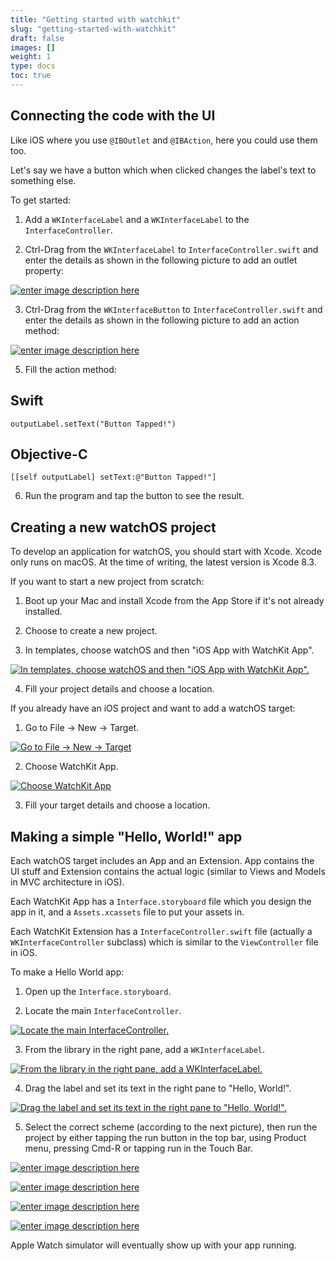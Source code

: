 ```yaml
---
title: "Getting started with watchkit"
slug: "getting-started-with-watchkit"
draft: false
images: []
weight: 1
type: docs
toc: true
---
```


## Connecting the code with the UI
Like iOS where you use `@IBOutlet` and `@IBAction`, here you could use them too.

Let's say we have a button which when clicked changes the label's text to something else.

To get started:

1. Add a `WKInterfaceLabel` and a `WKInterfaceLabel` to the `InterfaceController`.

2. Ctrl-Drag from the `WKInterfaceLabel` to `InterfaceController.swift` and enter the details as shown in the following picture to add an outlet property:

[![enter image description here][1]][1]

3. Ctrl-Drag from the `WKInterfaceButton` to `InterfaceController.swift` and enter the details as shown in the following picture to add an action method:

[![enter image description here][2]][2]

5. Fill the action method:

## Swift

    outputLabel.setText("Button Tapped!")

## Objective-C

    [[self outputLabel] setText:@"Button Tapped!"]

6. Run the program and tap the button to see the result.


  [1]: https://i.stack.imgur.com/7HbET.png
  [2]: https://i.stack.imgur.com/bHtyu.png

## Creating a new watchOS project
To develop an application for watchOS, you should start with Xcode. Xcode only runs on macOS. At the time of writing, the latest version is Xcode 8.3.

If you want to start a new project from scratch:

1. Boot up your Mac and install Xcode from the App Store if it's not already installed.

2. Choose to create a new project.

3. In templates, choose watchOS and then "iOS App with WatchKit App".

[![In templates, choose watchOS and then "iOS App with WatchKit App".][1]][1]

4. Fill your project details and choose a location.

If you already have an iOS project and want to add a watchOS target:

1. Go to File -> New -> Target.

[![Go to File -> New -> Target][2]][2]

2. Choose WatchKit App.

[![Choose WatchKit App][3]][3]

3. Fill your target details and choose a location. 


  [1]: https://i.stack.imgur.com/8j8FH.png
  [2]: https://i.stack.imgur.com/BcTlC.png
  [3]: https://i.stack.imgur.com/5lgdp.png

## Making a simple "Hello, World!" app
Each watchOS target includes an App and an Extension. App contains the UI stuff and Extension contains the actual logic (similar to Views and Models in MVC architecture in iOS).

Each WatchKit App has a `Interface.storyboard` file which you design the app in it, and a `Assets.xcassets` file to put your assets in.

Each WatchKit Extension has a `InterfaceController.swift` file (actually a `WKInterfaceController` subclass) which is similar to the `ViewController` file in iOS.

To make a Hello World app:

1. Open up the `Interface.storyboard`.

2. Locate the main `InterfaceController`.

[![Locate the main InterfaceController.][1]][1]

3. From the library in the right pane, add a `WKInterfaceLabel`.

[![From the library in the right pane, add a WKInterfaceLabel.][2]][2]

4. Drag the label and set its text in the right pane to "Hello, World!".

[![Drag the label and set its text in the right pane to "Hello, World!".][3]][3]

5. Select the correct scheme (according to the next picture), then run the project by either tapping the run button in the top bar, using Product menu, pressing Cmd-R or tapping run in the Touch Bar.

[![enter image description here][4]][4]

[![enter image description here][5]][5]

[![enter image description here][6]][6]

[![enter image description here][7]][7]

Apple Watch simulator will eventually show up with your app running.


  [1]: https://i.stack.imgur.com/CoFS3.png
  [2]: https://i.stack.imgur.com/KrEab.png
  [3]: https://i.stack.imgur.com/Uqvkk.png
  [4]: https://i.stack.imgur.com/6UEhc.png
  [5]: https://i.stack.imgur.com/HgScP.png
  [6]: https://i.stack.imgur.com/r5lVa.png
  [7]: https://i.stack.imgur.com/EOISs.png

